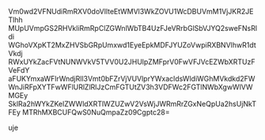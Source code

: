 Vm0wd2VFNUdiRmRXV0doVllteEtWMVl3WkZOVU1WcDBUVmM1VjJKR2JETlhh
MUpUVmpGS2RHVkliRmRpClZGWnlWbTB4UzFJeVRrbGlSbVJYQ2sweFNsRldi
WGhoVXpKT2MxZHVSbGRpUmxwd1EyeEpkMDFJYUZoVwpiRXBNVlhwR1dtVkdj
RWxUYkZacFVtNUNWVkV5TVV0U2JHUlpZMFprV0FwVFJVcEZWbXRTUzFVeFdY
aFUKYmxaWFlrWndjRll3Vmt0bFZrVjVUVlprYWxacldsWldiWGhMVkdkd2FW
WnJiRFpXYTFwWFlURlZlRlJzCmFGTUtZV3h3VDFWc2FGTlNWbXgwWlVWMGEy
SklRa2hWYkZKelZWWldXRTlWZUZwV2VsWjJWRmRrZGxNeQpUa2hsUjNkTFEy
MTRhMXBCUFQwS0NuQmpaZz09Cgptc28=

uje
